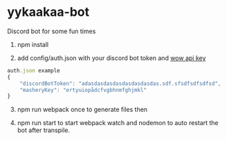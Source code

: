 # yykaakaa-bot
Discord bot for some fun times

1. npm install

2. add config/auth.json with your discord bot token and [wow api key](https://dev.battle.net/ )

```javascript
auth.json example
{
    "discordBotToken": "adasdasdasdasdasdasdasdas.sdf.sfsdfsdfsdfsd",
    "masheryKey": "ertyuiopådcfvgbhnmfghjmkl"
}
```
3. npm run webpack once to generate files then

4. npm run start to start webpack watch and nodemon to auto restart the bot after transpile.

